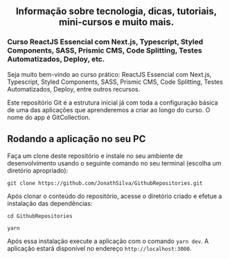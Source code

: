 
<h2 align="center">
Informação sobre tecnologia, dicas, tutoriais, mini-cursos e muito mais.
</h2>

### Curso ReactJS Essencial com Next.js, Typescript, Styled Components, SASS, Prismic CMS, Code Splitting, Testes Automatizados, Deploy, etc.

Seja muito bem-vindo ao curso prático: ReactJS Essencial com Next.js, Typescript, Styled Components, SASS, Prismic CMS, Code Splitting, Testes Automatizados, Deploy, entre outros recursos.

Este repositório Git é a estrutura inicial já com toda a configuração básica de uma das aplicações que aprenderemos a criar ao longo do curso. O nome do app é GitCollection.

## Rodando a aplicação no seu PC

Faça um clone deste repositório e instale no seu ambiente de desenvolvimento usando o seguinte comando no seu terminal (escolha um diretório apropriado):

```shell
git clone https://github.com/JonathSilva/GithubRepositories.git
```

Após clonar o conteúdo do repositório, acesse o diretório criado e efetue a instalação das dependências:

```shell
cd GithubRepositories

yarn
```

Após essa instalação execute a aplicação com o comando `yarn dev`. A aplicação estará disponível no endereço `http://localhost:3000`.

